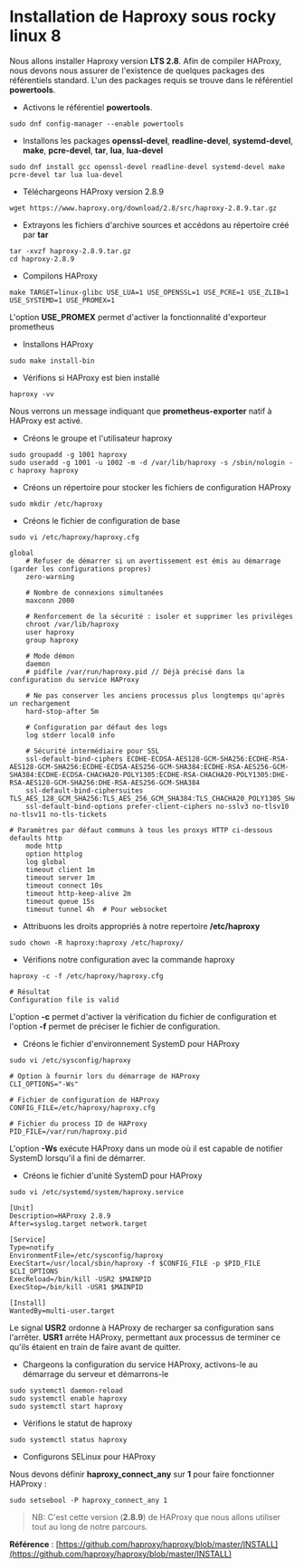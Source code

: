 # Installation de Haproxy sous rocky linux 8

Nous allons installer Haproxy version **LTS 2.8**. Afin de compiler HAProxy, nous devons nous assurer de l'existence de quelques packages des référentiels standard. L'un des packages requis se trouve dans le référentiel **powertools**. 

- Activons le référentiel **powertools**.

```
sudo dnf config-manager --enable powertools
```

- Installons les packages **openssl-devel**, **readline-devel**, **systemd-devel**, **make**, **pcre-devel**, **tar**, **lua**, **lua-devel**

```
sudo dnf install gcc openssl-devel readline-devel systemd-devel make pcre-devel tar lua lua-devel
```

- Téléchargeons HAProxy version 2.8.9

```
wget https://www.haproxy.org/download/2.8/src/haproxy-2.8.9.tar.gz
```

- Extrayons les fichiers d'archive sources et accédons au répertoire créé par **tar**

```
tar -xvzf haproxy-2.8.9.tar.gz
cd haproxy-2.8.9
```

- Compilons HAProxy

```
make TARGET=linux-glibc USE_LUA=1 USE_OPENSSL=1 USE_PCRE=1 USE_ZLIB=1 USE_SYSTEMD=1 USE_PROMEX=1
```

L'option **USE_PROMEX** permet d'activer la fonctionnalité d'exporteur prometheus

- Installons HAProxy

```
sudo make install-bin
```

- Vérifions si HAProxy est bien installé

```
haproxy -vv
```

Nous verrons un message indiquant que **prometheus-exporter** natif à HAProxy est activé.

- Créons le groupe et l'utilisateur haproxy

```
sudo groupadd -g 1001 haproxy
sudo useradd -g 1001 -u 1002 -m -d /var/lib/haproxy -s /sbin/nologin -c haproxy haproxy
```

- Créons un répertoire pour stocker les fichiers de configuration HAProxy

```
sudo mkdir /etc/haproxy
```

- Créons le fichier de configuration de base

```
sudo vi /etc/haproxy/haproxy.cfg
```

```
global
	# Refuser de démarrer si un avertissement est émis au démarrage (garder les configurations propres)
	zero-warning

    # Nombre de connexions simultanées
    maxconn 2000

	# Renforcement de la sécurité : isoler et supprimer les privilèges
	chroot /var/lib/haproxy
	user haproxy
	group haproxy

	# Mode démon
	daemon
	# pidfile /var/run/haproxy.pid // Déjà précisé dans la configuration du service HAProxy

	# Ne pas conserver les anciens processus plus longtemps qu'après un rechargement
	hard-stop-after 5m
    
	# Configuration par défaut des logs
	log stderr local0 info

	# Sécurité intermédiaire pour SSL
	ssl-default-bind-ciphers ECDHE-ECDSA-AES128-GCM-SHA256:ECDHE-RSA-AES128-GCM-SHA256:ECDHE-ECDSA-AES256-GCM-SHA384:ECDHE-RSA-AES256-GCM-SHA384:ECDHE-ECDSA-CHACHA20-POLY1305:ECDHE-RSA-CHACHA20-POLY1305:DHE-RSA-AES128-GCM-SHA256:DHE-RSA-AES256-GCM-SHA384
	ssl-default-bind-ciphersuites TLS_AES_128_GCM_SHA256:TLS_AES_256_GCM_SHA384:TLS_CHACHA20_POLY1305_SHA256
	ssl-default-bind-options prefer-client-ciphers no-sslv3 no-tlsv10 no-tlsv11 no-tls-tickets

# Paramètres par défaut communs à tous les proxys HTTP ci-dessous
defaults http
	mode http
	option httplog
	log global
	timeout client 1m
	timeout server 1m
	timeout connect 10s
	timeout http-keep-alive 2m
	timeout queue 15s
	timeout tunnel 4h  # Pour websocket  
```

- Attribuons les droits appropriés à notre repertoire **/etc/haproxy**

```
sudo chown -R haproxy:haproxy /etc/haproxy/
```

- Vérifions notre configuration avec la commande haproxy

```
haproxy -c -f /etc/haproxy/haproxy.cfg
```

```
# Résultat
Configuration file is valid
```

L'option **-c** permet d'activer la vérification du fichier de configuration et l'option **-f** permet de préciser le fichier de configuration.

- Créons le fichier d'environnement SystemD pour HAProxy

```
sudo vi /etc/sysconfig/haproxy
```

```
# Option à fournir lors du démarrage de HAProxy
CLI_OPTIONS="-Ws"

# Fichier de configuration de HAProxy
CONFIG_FILE=/etc/haproxy/haproxy.cfg

# Fichier du process ID de HAProxy
PID_FILE=/var/run/haproxy.pid
```

L'option **-Ws** exécute HAProxy dans un mode où il est capable de notifier SystemD lorsqu'il a fini de démarrer.

- Créons le fichier d'unité SystemD pour HAProxy

```
sudo vi /etc/systemd/system/haproxy.service
```

```
[Unit]
Description=HAProxy 2.8.9
After=syslog.target network.target

[Service]
Type=notify
EnvironmentFile=/etc/sysconfig/haproxy
ExecStart=/usr/local/sbin/haproxy -f $CONFIG_FILE -p $PID_FILE $CLI_OPTIONS
ExecReload=/bin/kill -USR2 $MAINPID
ExecStop=/bin/kill -USR1 $MAINPID

[Install]
WantedBy=multi-user.target
```

Le signal **USR2** ordonne à HAProxy de recharger sa configuration sans l'arrêter. **USR1** arrête HAProxy, permettant aux processus de terminer ce qu'ils étaient en train de faire avant de quitter.

- Chargeons la configuration du service HAProxy, activons-le au démarrage du serveur et démarrons-le

```
sudo systemctl daemon-reload
sudo systemctl enable haproxy
sudo systemctl start haproxy
```

- Vérifions le statut de haproxy

```
sudo systemctl status haproxy
```

- Configurons SELinux pour HAProxy

Nous devons définir **haproxy_connect_any** sur **1** pour faire fonctionner HAProxy :

```
sudo setsebool -P haproxy_connect_any 1
```

> NB: C'est cette version (**2.8.9**) de HAProxy que nous allons utiliser tout au long de notre parcours.

**Référence** : [https://github.com/haproxy/haproxy/blob/master/INSTALL](https://github.com/haproxy/haproxy/blob/master/INSTALL)